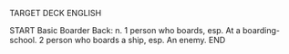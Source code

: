 TARGET DECK
ENGLISH

START
Basic
Boarder
Back: n. 1 person who boards, esp. At a boarding-school. 2 person who boards a ship, esp. An enemy.
END

